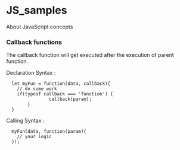 # JS_samples
About JavaScript concepts

### Callback functions
The callback function will get executed after the execution of parent function.

Declaration Syntax : 
```
  let myFun = function(data, callback){
    // do some work
    if(typeof callback === 'function') {
				callback(param);
		}
  }
```
Calling Syntax : 
```
  myFun(data, function(param){
    // your logic
  });
```
